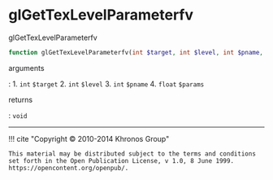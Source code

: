 # glGetTexLevelParameterfv
glGetTexLevelParameterfv

```php
function glGetTexLevelParameterfv(int $target, int $level, int $pname, float &$params) : void
```

arguments

:    1. `int` `$target` 
    2. `int` `$level` 
    3. `int` `$pname` 
    4. `float` `$params` 

returns

:    `void` 

---
     

!!! cite "Copyright © 2010-2014 Khronos Group"

    This material may be distributed subject to the terms and conditions set forth in the Open Publication License, v 1.0, 8 June 1999. https://opencontent.org/openpub/.